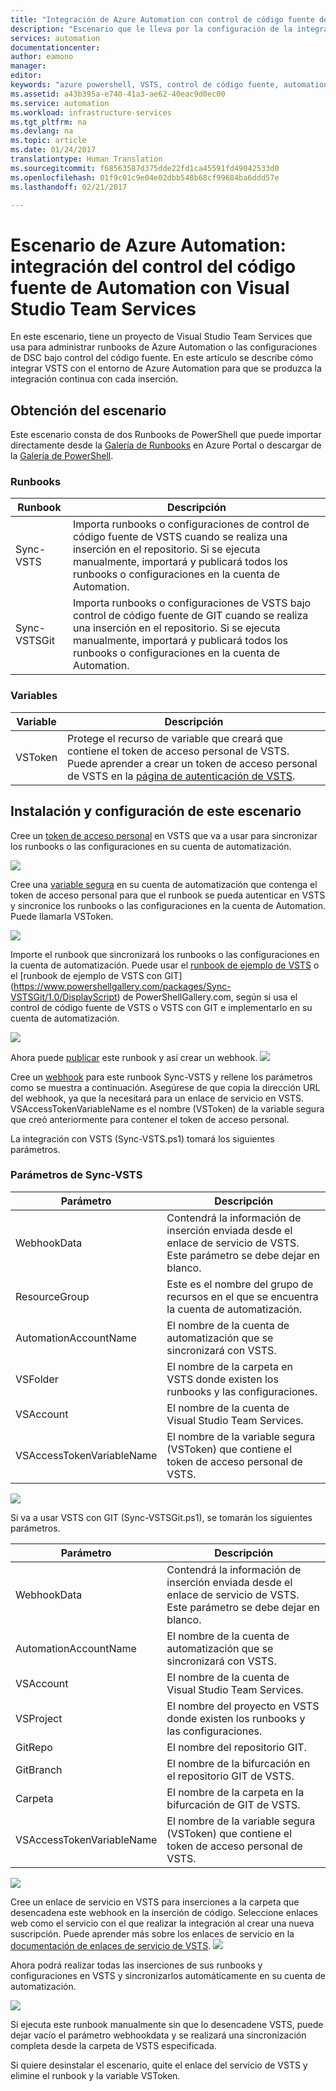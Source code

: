 ```yaml
---
title: "Integración de Azure Automation con control de código fuente de Visual Studio Team Services | Documentos de Microsoft"
description: "Escenario que le lleva por la configuración de la integración con una cuenta de Azure Automation y el control de código fuente de Visual Studio Team Services."
services: automation
documentationcenter: 
author: eamono
manager: 
editor: 
keywords: "azure powershell, VSTS, control de código fuente, automation"
ms.assetid: a43b395a-e740-41a3-ae62-40eac9d0ec00
ms.service: automation
ms.workload: infrastructure-services
ms.tgt_pltfrm: na
ms.devlang: na
ms.topic: article
ms.date: 01/24/2017
translationtype: Human Translation
ms.sourcegitcommit: f68563587d375dde22fd1ca45591fd49042533d0
ms.openlocfilehash: 01f9c01c9e04e02dbb548b68cf99684ba6ddd57e
ms.lasthandoff: 02/21/2017

---
```

# <a name="azure-automation-scenario---automation-source-control-integration-with-visual-studio-team-services"></a>Escenario de Azure Automation: integración del control del código fuente de Automation con Visual Studio Team Services

En este escenario, tiene un proyecto de Visual Studio Team Services que usa para administrar runbooks de Azure Automation o las configuraciones de DSC bajo control del código fuente.
En este artículo se describe cómo integrar VSTS con el entorno de Azure Automation para que se produzca la integración continua con cada inserción.

## <a name="getting-the-scenario"></a>Obtención del escenario

Este escenario consta de dos Runbooks de PowerShell que puede importar directamente desde la [Galería de Runbooks](automation-runbook-gallery.md) en Azure Portal o descargar de la [Galería de PowerShell](https://www.powershellgallery.com).

### <a name="runbooks"></a>Runbooks

Runbook | Descripción| 
--------|------------|
Sync-VSTS | Importa runbooks o configuraciones de control de código fuente de VSTS cuando se realiza una inserción en el repositorio. Si se ejecuta manualmente, importará y publicará todos los runbooks o configuraciones en la cuenta de Automation.| 
Sync-VSTSGit | Importa runbooks o configuraciones de VSTS bajo control de código fuente de GIT cuando se realiza una inserción en el repositorio. Si se ejecuta manualmente, importará y publicará todos los runbooks o configuraciones en la cuenta de Automation.|

### <a name="variables"></a>Variables

Variable | Descripción|
-----------|------------|
VSToken | Protege el recurso de variable que creará que contiene el token de acceso personal de VSTS. Puede aprender a crear un token de acceso personal de VSTS en la [página de autenticación de VSTS](https://www.visualstudio.com/en-us/docs/integrate/get-started/auth/overview). 
## <a name="installing-and-configuring-this-scenario"></a>Instalación y configuración de este escenario

Cree un [token de acceso personal](https://www.visualstudio.com/en-us/docs/integrate/get-started/auth/overview) en VSTS que va a usar para sincronizar los runbooks o las configuraciones en su cuenta de automatización.

![](media/automation-scenario-source-control-integration-with-VSTS/VSTSPersonalToken.png) 

Cree una [variable segura](automation-variables.md) en su cuenta de automatización que contenga el token de acceso personal para que el runbook se pueda autenticar en VSTS y sincronice los runbooks o las configuraciones en la cuenta de Automation. Puede llamarla VSToken. 

![](media/automation-scenario-source-control-integration-with-VSTS/VSTSTokenVariable.png)

Importe el runbook que sincronizará los runbooks o las configuraciones en la cuenta de automatización. Puede usar el [runbook de ejemplo de VSTS](https://www.powershellgallery.com/packages/Sync-VSTS/1.0/DisplayScript) o el [runbook de ejemplo de VSTS con GIT] (https://www.powershellgallery.com/packages/Sync-VSTSGit/1.0/DisplayScript) de PowerShellGallery.com, según si usa el control de código fuente de VSTS o VSTS con GIT e implementarlo en su cuenta de automatización.

![](media/automation-scenario-source-control-integration-with-VSTS/VSTSPowerShellGallery.png)

Ahora puede [publicar](automation-creating-importing-runbook.md#publishing-a-runbook) este runbook y así crear un webhook. 
![](media/automation-scenario-source-control-integration-with-VSTS/VSTSPublishRunbook.png)

Cree un [webhook](automation-webhooks.md) para este runbook Sync-VSTS y rellene los parámetros como se muestra a continuación. Asegúrese de que copia la dirección URL del webhook, ya que la necesitará para un enlace de servicio en VSTS. VSAccessTokenVariableName es el nombre (VSToken) de la variable segura que creó anteriormente para contener el token de acceso personal. 

La integración con VSTS (Sync-VSTS.ps1) tomará los siguientes parámetros.
### <a name="sync-vsts-parameters"></a>Parámetros de Sync-VSTS

Parámetro | Descripción| 
--------|------------|
WebhookData | Contendrá la información de inserción enviada desde el enlace de servicio de VSTS. Este parámetro se debe dejar en blanco.| 
ResourceGroup | Este es el nombre del grupo de recursos en el que se encuentra la cuenta de automatización.|
AutomationAccountName | El nombre de la cuenta de automatización que se sincronizará con VSTS.|
VSFolder | El nombre de la carpeta en VSTS donde existen los runbooks y las configuraciones.|
VSAccount | El nombre de la cuenta de Visual Studio Team Services.| 
VSAccessTokenVariableName | El nombre de la variable segura (VSToken) que contiene el token de acceso personal de VSTS.| 


![](media/automation-scenario-source-control-integration-with-VSTS/VSTSWebhook.png)

Si va a usar VSTS con GIT (Sync-VSTSGit.ps1), se tomarán los siguientes parámetros.

Parámetro | Descripción|
--------|------------|
WebhookData | Contendrá la información de inserción enviada desde el enlace de servicio de VSTS. Este parámetro se debe dejar en blanco.| ResourceGroup | Este es el nombre del grupo de recursos en el que se encuentra la cuenta de automatización.|
AutomationAccountName | El nombre de la cuenta de automatización que se sincronizará con VSTS.|
VSAccount | El nombre de la cuenta de Visual Studio Team Services.|
VSProject | El nombre del proyecto en VSTS donde existen los runbooks y las configuraciones.|
GitRepo | El nombre del repositorio GIT.|
GitBranch | El nombre de la bifurcación en el repositorio GIT de VSTS.|
Carpeta | El nombre de la carpeta en la bifurcación de GIT de VSTS.|
VSAccessTokenVariableName | El nombre de la variable segura (VSToken) que contiene el token de acceso personal de VSTS.|

![](media/automation-scenario-source-control-integration-with-VSTS/VSTSGitWebhook.png)

Cree un enlace de servicio en VSTS para inserciones a la carpeta que desencadena este webhook en la inserción de código. Seleccione enlaces web como el servicio con el que realizar la integración al crear una nueva suscripción. Puede aprender más sobre los enlaces de servicio en la [documentación de enlaces de servicio de VSTS](https://www.visualstudio.com/en-us/docs/marketplace/integrate/service-hooks/get-started).
![](media/automation-scenario-source-control-integration-with-VSTS/VSTSServiceHook.png)

Ahora podrá realizar todas las inserciones de sus runbooks y configuraciones en VSTS y sincronizarlos automáticamente en su cuenta de automatización.

![](media/automation-scenario-source-control-integration-with-VSTS/VSTSSyncRunbookOutput.png)

Si ejecuta este runbook manualmente sin que lo desencadene VSTS, puede dejar vacío el parámetro webhookdata y se realizará una sincronización completa desde la carpeta de VSTS especificada.

Si quiere desinstalar el escenario, quite el enlace del servicio de VSTS y elimine el runbook y la variable VSToken.


